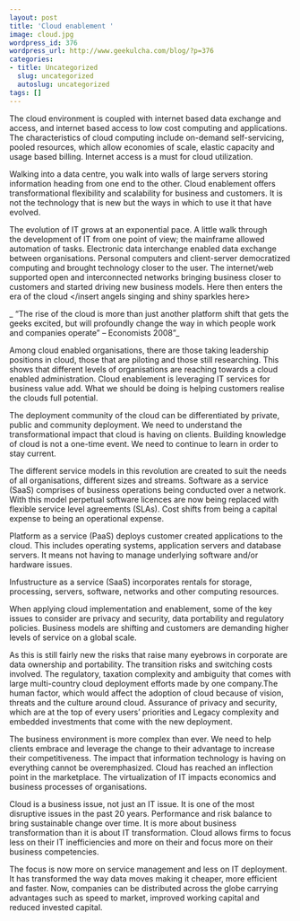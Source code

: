 ```yaml
---
layout: post
title: 'Cloud enablement '
image: cloud.jpg
wordpress_id: 376
wordpress_url: http://www.geekulcha.com/blog/?p=376
categories:
- title: Uncategorized
  slug: uncategorized
  autoslug: uncategorized
tags: []
---
```

The cloud environment is coupled with internet based data exchange and access, and internet based access to low cost computing and applications. The characteristics of cloud computing include on-demand self-servicing, pooled resources, which allow economies of scale, elastic capacity and usage based billing. Internet access is a must for cloud utilization.  Walking into a data centre, you walk into walls of large servers storing information heading from one end to the other. Cloud enablement offers transformational flexibility and scalability for business and customers. It is not the technology that is new but the ways in which to use it that have evolved.  The evolution of IT grows at an exponential pace. A little walk through the development of IT from one point of view; the mainframe allowed automation of tasks. Electronic data interchange enabled data exchange between organisations. Personal computers and client-server democratized computing and brought technology closer to the user. The internet/web supported open and interconnected networks bringing business closer to customers and started driving new business models. Here then enters the era of the cloud </insert angels singing and shiny sparkles here> _ “The rise of the cloud is more than just another platform shift that gets the geeks excited, but will profoundly change the way in which people work and companies operate” – Economists 2008”_  Among cloud enabled organisations, there are those taking leadership positions in cloud, those that are piloting and those still researching. This shows that different levels of organisations are reaching towards a cloud enabled administration. Cloud enablement is leveraging IT services for business value add. What we should be doing is helping customers realise the clouds full potential.  The deployment community of the cloud can be differentiated by private, public and community deployment. We need to understand the transformational impact that cloud is having on clients. Building knowledge of cloud is not a one-time event. We need to continue to learn in order to stay current.  The different service models in this revolution are created to suit the needs of all organisations, different sizes and streams. Software as a service (SaaS) comprises of business operations being conducted over a network. With this model perpetual software licences are now being replaced with flexible service level agreements (SLAs). Cost shifts from being a capital expense to being an operational expense.  Platform as a service (PaaS) deploys customer created applications to the cloud. This includes operating systems, application servers and database servers. It means not having to manage underlying software and/or hardware issues.  Infustructure as a service (SaaS) incorporates rentals for storage, processing, servers, software, networks and other computing resources.  When applying cloud implementation and enablement, some of the key issues to consider are privacy and security, data portability and regulatory policies. Business models are shifting and customers are demanding higher levels of service on a global scale.  As this is still fairly new the risks that raise many eyebrows in corporate are data ownership and portability. The transition risks and switching costs involved. The regulatory, taxation complexity and ambiguity that comes with large multi-country cloud deployment efforts made by one company.The human factor, which would affect the adoption of cloud because of vision, threats and the culture around cloud. Assurance of privacy and security, which are at the top of every users’ priorities and Legacy complexity and embedded investments that come with the new deployment.  The business environment is more complex than ever. We need to help clients embrace and leverage the change to their advantage to increase their competitiveness. The impact that information technology is having on everything cannot be overemphasized. Cloud has reached an inflection point in the marketplace. The virtualization of IT impacts economics and business processes of organisations.  Cloud is a business issue, not just an IT issue. It is one of the most disruptive issues in the past 20 years. Performance and risk balance to bring sustainable change over time. It is more about business transformation than it is about IT transformation. Cloud allows firms to focus less on their IT inefficiencies and more on their and focus more on their business competencies.  The focus is now more on service management and less on IT deployment. It has transformed the way data moves making it cheaper, more efficient and faster. Now, companies can be distributed across the globe carrying advantages such as speed to market, improved working capital and reduced invested capital.


